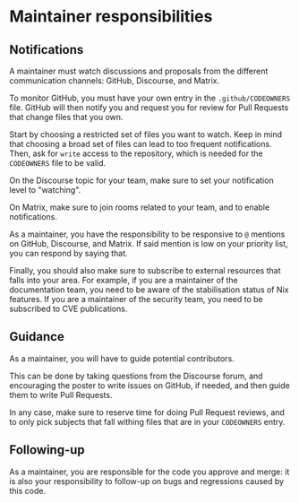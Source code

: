 # Maintainer responsibilities

## Notifications

A maintainer must watch discussions and proposals from the different
communication channels: GitHub, Discourse, and Matrix.

To monitor GitHub, you must have your own entry in the `.github/CODEOWNERS`
file. GitHub will then notify you and request you for review for Pull Requests
that change files that you own.

Start by choosing a restricted set of files you want to watch. Keep in mind
that choosing a broad set of files can lead to too frequent notifications.
Then, ask for `write` access to the repository, which is needed for the
`CODEOWNERS` file to be valid.

On the Discourse topic for your team, make sure to set your notification level
to "watching".

On Matrix, make sure to join rooms related to your team, and to enable
notifications.

As a maintainer, you have the responsibility to be responsive to `@` mentions
on GitHub, Discourse, and Matrix. If said mention is low on your priority list,
you can respond by saying that.

Finally, you should also make sure to subscribe to external resources that
falls into your area. For example, if you are a maintainer of the documentation
team, you need to be aware of the stabilisation status of Nix features. If you
are a maintainer of the security team, you need to be subscribed to CVE
publications.

## Guidance

As a maintainer, you will have to guide potential contributors.

This can be done by taking questions from the Discourse forum, and encouraging
the poster to write issues on GitHub, if needed, and then guide them to write
Pull Requests.

In any case, make sure to reserve time for doing Pull Request reviews, and to
only pick subjects that fall withing files that are in your `CODEOWNERS` entry.

## Following-up

As a maintainer, you are responsible for the code you approve and merge: it is
also your responsibility to follow-up on bugs and regressions caused by this
code.
